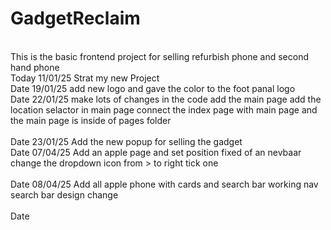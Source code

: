 # GadgetReclaim

<br>
This is the basic frontend project for selling refurbish phone and second hand phone
<br>
Today 11/01/25 Strat my new Project 
<br>
Date 19/01/25 add new logo and gave the color to the foot panal logo
<br>
Date 22/01/25 make lots of changes in the code add the main page add the location selactor in main page connect the index page with main page and the main page is inside of pages folder<br>
<br>
Date 23/01/25 Add the new popup for selling the gadget
<br>
Date 07/04/25 Add an apple page and set position fixed of an nevbaar change the dropdown icon from > to right tick one<br>
<br>
Date 08/04/25 Add all apple phone with cards and search bar working nav search bar design change
<br>
<br>
Date